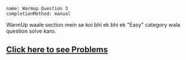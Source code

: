 ```ngMeta
name: Warmup Question 3
completionMethod: manual
```

WarmUp waale section mein se koi bhi ek bhi ek "Easy" category wala question solve karo.

## [Click here to see Problems](https://www.hackerrank.com/interview/interview-preparation-kit/warmup/challenges)
